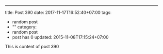 ---
title: Post 390
date: 2017-11-17T16:52:40+07:00
tags:
  - random post
  - ""
category:
  - random post
  - post has 0
updated: 2015-11-08T17:15:24+07:00

This is content of post 390